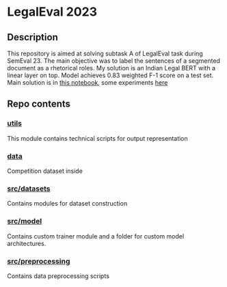 # LegalEval 2023
## Description
This repository is aimed at solving subtask A of LegalEval task during SemEval 23. The main objective was to label the sentences of a segmented document as a rhetorical roles. My solution is an Indian Legal BERT with a linear layer on top. Model achieves 0.83 weighted F-1 score on a test set. Main solution is in [this notebook](/LegalEval_Task_A.ipynb), some experiments [here](/ModelTesting.ipynb)
## Repo contents
### [utils](/utils.py)
This module contains technical scripts for output representation
### [data](/data/raw)
Competition dataset inside
### [src/datasets](/src/datasets)
Contains modules for dataset construction
### [src/model](/src/model)
Contains custom trainer module and a folder for custom model architectures.
### [src/preprocessing](/src/preprocessing)
Contains data preprocessing scripts 
